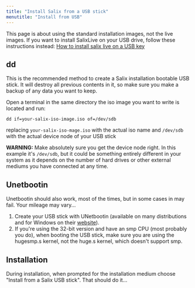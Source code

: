 ```yaml
---
title: "Install Salix from a USB stick"
menutitle: "Install from USB"
---
```


This page is about using the standard installation images, not the live
images. If you want to install SalixLive on your USB drive, follow these
instructions instead: [How to install salix live on a USB
key](/user/salixlive)

dd
--

This is the recommended method to create a Salix installation bootable
USB stick. It will destroy all previous contents in it, so make sure you
make a backup of any data you want to keep.

Open a terminal in the same directory the iso image you want to write is
located and run:

```none
dd if=your-salix-iso-image.iso of=/dev/sdb
```

replacing `your-salix-iso-mage.iso` with the actual iso name and
`/dev/sdb` with the actual device node of your USB stick

**WARNING:** Make absolutely sure you get the device node right. In this
example it's `/dev/sdb`, but it could be something entirely different in
your system as it depends on the number of hard drives or other external
mediums you have connected at any time.

Unetbootin
----------

Unetbootin should also work, most of the times, but in some cases in may
fail. Your mileage may vary...

1.  Create your USB stick with UNetbootin (available on many
    distributions and for Windows on their
    [website](http://unetbootin.sourceforge.net/)).
2.  If you're using the 32-bit version and have an smp CPU (most
    probably you do), when booting the USB stick, make sure you are
    using the hugesmp.s kernel, not the huge.s kernel, which doesn't
    support smp.

Installation
------------

During installation, when prompted for the installation medium choose
"Install from a Salix USB stick". That should do it...

